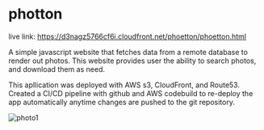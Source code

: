 # photton
live link: https://d3nagz5766cf6i.cloudfront.net/phoetton/phoetton.html

A simple javascript website that fetches data from a remote database to render out photos. This website provides user the ability to search photos, and download them as need.

This apllication was deployed with AWS s3, CloudFront, and Route53. Created a CI/CD pipeline with github and AWS codebuild to re-deploy the app automatically anytime changes are pushed to the git repository.


![photo1](https://user-images.githubusercontent.com/83102811/183741178-d8624ee1-1320-4aba-9c1e-f491ecd382c1.png)
